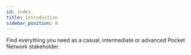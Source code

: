 ```yaml
---
id: index
title: Introduction
sidebar_position: 0
---
```


Find everything you need as a casual, intermediate or advanced Pocket Network stakeholder.
